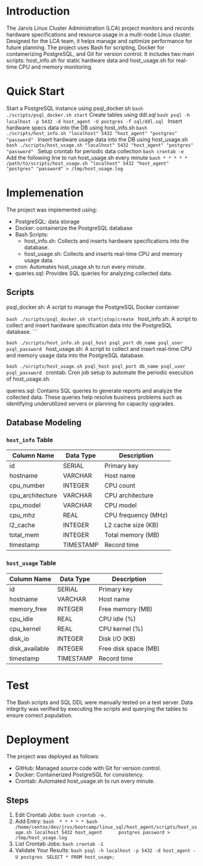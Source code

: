 # Introduction
The Jarvis Linux Cluster Administration (LCA) project monitors and records hardware specifications and resource usage in a multi-node Linux cluster. Designed for the LCA team, it helps manage and optimize performance for future planning. The project uses Bash for scripting, Docker for containerizing PostgreSQL, and Git for version control. It includes two main scripts: host_info.sh for static hardware data and host_usage.sh for real-time CPU and memory monitoring.

# Quick Start
Start a PostgreSQL instance using psql_docker.sh
```bash ./scripts/psql_docker.sh start```
Create tables using ddl.sql
```bash psql -h localhost -p 5432 -d host_agent -U postgres -f sql/ddl.sql ```
Insert hardware specs data into the DB using host_info.sh
```bash ./scripts/host_info.sh "localhost" 5432 "host_agent" "postgres" "password" ```
Insert hardware usage data into the DB using host_usage.sh
```bash ./scripts/host_usage.sh "localhost" 5432 "host_agent" "postgres" "password" ```
Setup crontab for periodic data collection
```bash crontab -e ```
Add the following line to run host_usage.sh every minute
```bash * * * * * /path/to/scripts/host_usage.sh "localhost" 5432 "host_agent" "postgres" "password" > /tmp/host_usage.log ```


# Implemenation
The project was implemented using: 
- PostgreSQL: data storage 
- Docker: containerize the PostgreSQL database
- Bash Scripts:
	- host_info.sh: Collects and inserts hardware specifications into the database.
	- host_usage.sh: Collects and inserts real-time CPU and memory usage data.
- cron: Automates host_usage.sh to run every minute.
- queries.sql: Provides SQL queries for analyzing collected data.


## Scripts
psql_docker.sh: A script to manage the PostgreSQL Docker container

```bash ./scripts/psql_docker.sh start|stop|create ```
host_info.sh: A script to collect and insert hardware specification data into the PostgreSQL database. ```

```bash ./scripts/host_info.sh psql_host psql_port db_name psql_user psql_password ```
host_usage.sh: A script to collect and insert real-time CPU and memory usage data into the PostgreSQL database.

```bash ./scripts/host_usage.sh psql_host psql_port db_name psql_user psql_password ```
crontab: Cron job setup to automate the periodic execution of host_usage.sh.

queries.sql: Contains SQL queries to generate reports and analyze the collected data. These queries help resolve business problems such as identifying underutilized servers or planning for capacity upgrades.

## Database Modeling
### `host_info` Table  

| Column Name      | Data Type  | Description          |
|-----------------|-----------|----------------------|
| id             | SERIAL    | Primary key          |
| hostname       | VARCHAR   | Host name            |
| cpu_number     | INTEGER   | CPU count            |
| cpu_architecture | VARCHAR  | CPU architecture     |
| cpu_model      | VARCHAR   | CPU model            |
| cpu_mhz        | REAL      | CPU frequency (MHz)  |
| l2_cache       | INTEGER   | L2 cache size (KB)   |
| total_mem      | INTEGER   | Total memory (MB)    |
| timestamp      | TIMESTAMP | Record time          |

### `host_usage` Table  

| Column Name      | Data Type  | Description          |
|-----------------|-----------|----------------------|
| id             | SERIAL    | Primary key          |
| hostname       | VARCHAR   | Host name            |
| memory_free    | INTEGER   | Free memory (MB)     |
| cpu_idle       | REAL      | CPU idle (%)         |
| cpu_kernel     | REAL      | CPU kernel (%)       |
| disk_io        | INTEGER   | Disk I/O (KB)        |
| disk_available | INTEGER   | Free disk space (MB) |
| timestamp      | TIMESTAMP | Record time          |


# Test
The Bash scripts and SQL DDL were manually tested on a test server. Data integrity was verified by executing the scripts and querying the tables to ensure correct population.

# Deployment
The project was deployed as follows:
- GitHub: Managed source code with Git for version control.
- Docker: Containerized PostgreSQL for consistency.
- Crontab: Automated host_usage.sh to run every minute.

## Steps 
1. Edit Crontab Jobs:
```bash crontab -e. ```
2. Add Entry: 
```bash  * * * * * bash /home/centos/dev/jrvs/bootcamp/linux_sql/host_agent/scripts/host_usage.sh localhost 5432 host_agent      postgres password > /tmp/host_usage.log```
3. List Crontab Jobs:
```bash crontab -1```
4. Validate Your Results:
```bash psql -h localhost -p 5432 -d host_agent -U postgres ```
``` SELECT * FROM host_usage; ```

